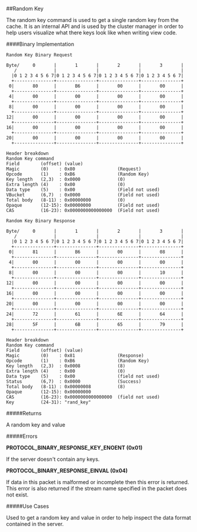 
##Random Key

The random key command is used to get a single random key from the cache. It is an internal API and is used by the cluster manager in order to help users visualize what there keys look like when writing view code.

####Binary Implementation

    Random Key Binary Request

    Byte/     0       |       1       |       2       |       3       |
       /              |               |               |               |
      |0 1 2 3 4 5 6 7|0 1 2 3 4 5 6 7|0 1 2 3 4 5 6 7|0 1 2 3 4 5 6 7|
      +---------------+---------------+---------------+---------------+
     0|       80      |       B6      |       00      |       00      |
      +---------------+---------------+---------------+---------------+
     4|       00      |       00      |       00      |       00      |
      +---------------+---------------+---------------+---------------+
     8|       00      |       00      |       00      |       00      |
      +---------------+---------------+---------------+---------------+
    12|       00      |       00      |       00      |       00      |
      +---------------+---------------+---------------+---------------+
    16|       00      |       00      |       00      |       00      |
      +---------------+---------------+---------------+---------------+
    20|       00      |       00      |       00      |       00      |
      +---------------+---------------+---------------+---------------+

    Header breakdown
    Random Key command
    Field        (offset) (value)
    Magic        (0)    : 0x80                (Request)
    Opcode       (1)    : 0xB6                (Random Key)
    Key length   (2,3)  : 0x0000              (0)
    Extra length (4)    : 0x00                (0)
    Data type    (5)    : 0x00                (Field not used)
    VBucket      (6,7)  : 0x0000              (Field not used)
    Total body   (8-11) : 0x00000000          (0)
    Opaque       (12-15): 0x00000000          (Field not used)
    CAS          (16-23): 0x0000000000000000  (Field not used)

    Random Key Binary Response

    Byte/     0       |       1       |       2       |       3       |
       /              |               |               |               |
      |0 1 2 3 4 5 6 7|0 1 2 3 4 5 6 7|0 1 2 3 4 5 6 7|0 1 2 3 4 5 6 7|
      +---------------+---------------+---------------+---------------+
     0|       81      |       B6      |       00      |       08      |
      +---------------+---------------+---------------+---------------+
     4|       00      |       00      |       00      |       00      |
      +---------------+---------------+---------------+---------------+
     8|       00      |       00      |       00      |       10      |
      +---------------+---------------+---------------+---------------+
    12|       00      |       00      |       00      |       00      |
      +---------------+---------------+---------------+---------------+
    16|       00      |       00      |       00      |       00      |
      +---------------+---------------+---------------+---------------+
    20|       00      |       00      |       00      |       00      |
      +---------------+---------------+---------------+---------------+
    24|       72      |       61      |       6E      |       64      |
      +---------------+---------------+---------------+---------------+
    28|       5F      |       6B      |       65      |       79      |
      +---------------+---------------+---------------+---------------+

    Header breakdown
    Random Key command
    Field        (offset) (value)
    Magic        (0)    : 0x81 	              (Response)
    Opcode       (1)    : 0xB6                (Random Key)
    Key length   (2,3)  : 0x0008              (8)
    Extra length (4)    : 0x00                (0)
    Data type    (5)    : 0x00                (field not used)
    Status       (6,7)  : 0x0000              (Success)
    Total body   (8-11) : 0x00000008          (8)
    Opaque       (12-15): 0x00000000
    CAS          (16-23): 0x0000000000000000  (field not used)
	Key          (24-31): "rand_key"

#####Returns

A random key and value

#####Errors

**PROTOCOL_BINARY_RESPONSE_KEY_ENOENT (0x01)**

If the server doesn't contain any keys.

**PROTOCOL_BINARY_RESPONSE_EINVAL (0x04)**

If data in this packet is malformed or incomplete then this error is returned. This error is also returned if the stream name specified in the packet does not exist.

#####Use Cases

Used to get a random key and value in order to help inspect the data format contained in the server.


